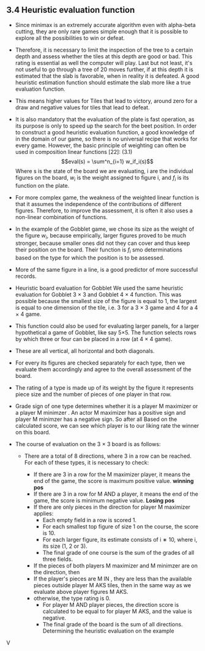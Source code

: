 ## 3.4 Heuristic evaluation function

- Since minimax is an extremely accurate algorithm even with alpha-beta cutting, they are only rare games simple enough that it is possible to explore all the possibilities to win or defeat.

- Therefore, it is necessary to limit the inspection of the tree to a certain depth and assess whether the tiles at this depth are good or bad. This rating is essential as well the computer will play. Last but not least, it's not useful to go through a tree of 20 moves further, if at this depth it is estimated that the slab is favorable, when in reality it is defeated. A good heuristic estimation function should estimate the slab more like a true evaluation function.
- This means higher values for Tiles that lead to victory, around zero for a draw and negative values for tiles that lead to defeat.
- It is also mandatory that the evaluation of the plate is fast operation, as its purpose is only to speed up the search for the beet position. In order to construct a good heuristic evaluation function, a good knowledge of in the domain of our game, so there is no universal recipe that works for every game. However, the basic principle of weighting can often be used in composition linear functions [22]:
  (3.1)
  $$eval(s) =  \sum^n_{i=1} w_if_i(s)$$
  Where s is the state of the board we are evaluating, i are the individual figures on the board, $w_i$ is the weight assigned to figure i, and $f_i$ is its function on the plate.
- For more complex game, the weakness of the weighted linear function is that it assumes the independence of the contributions of different figures. Therefore, to improve the assessment, it is often it also uses a non-linear combination of functions.
- In the example of the Gobblet game, we chose its size as the weight of the figure $w_i$, because empirically, larger figures proved to be much stronger, because smaller ones did not they can cover and thus keep their position on the board. Their function is $f_i$ smo determinations based on the type for which the position is to be assessed.
- More of the same figure in a line, is a good predictor of more successful records.
- Heuristic board evaluation for Gobblet We used the same heuristic evaluation for Gobblet 3 × 3 and Gobblet 4 × 4 function. This was possible because the smallest size of the figure is equal to 1, the largest is equal to one dimension of the tile, i.e. 3 for a 3 × 3 game and 4 for a 4 × 4 game.
- This function could also be used for evaluating larger panels, for a larger hypothetical a game of Gobblet, like say 5×5. The function selects rows by which three or four can be placed in a row (at 4 × 4 game).
- These are all vertical, all horizontal and both diagonals.
- For every its figures are checked separately for each type, then we evaluate them accordingly and agree to the overall assessment of the board.
- The rating of a type is made up of its weight by the figure it represents piece size and the number of pieces of one player in that row.
- Grade sign of one type determines whether it is a player M maximizer or a player M minimzer . An actor M maximizer has a positive sign and player M minimzer has a negative sign. So after all Based on the calculated score, we can see which player is to our liking rate the winner on this board.
- The course of evaluation on the 3 × 3 board is as follows:

  - There are a total of 8 directions, where 3 in a row can be reached. For each of these types, it is necessary to check:

    - If there are 3 in a row for the M maximizer player, it means the end of the game, the score is maximum positive value. **winning pos**
    - If there are 3 in a row for M AND a player, it means the end of the game, the score is minimum negative value. **Losing pos**
    - If there are only pieces in the direction for player M maximizer applies: 
        - Each empty field in a row is scored 1.
        - For each smallest top figure of size 1 on the course, the score is 10.
        - For each larger figure, its estimate consists of i ∗ 10, where i, its size (1, 2 or 3).
        - The final grade of one course is the sum of the grades of all three fields.
    - If the pieces of both players M maximizer and M minimzer are on the direction, then
    - If the player's pieces are M IN , they are less than the available pieces outside player M AKS tiles, then in the same way as we evaluate above player figures M AKS.
    - otherwise, the type rating is 0.
        - For player M AND player pieces, the direction score is calculated to be equal to for player M AKS, and the value is negative.
        - The final grade of the board is the sum of all directions.  Determining the heuristic evaluation on the example

V